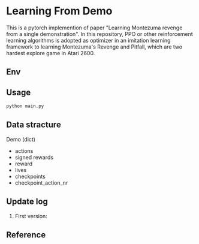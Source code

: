# Learning From Demo
This is a pytorch implemention of paper "Learning Montezuma revenge from a single demonstration". In this repository, PPO or other reinforcement learning algorithms is adopted as optimizer in an imitation learning framework to learning Montezuma's Revenge and Pitfall, which are two hardest explore game in Atari 2600. 

## Env

## Usage
```python
python main.py
```

## Data stracture

Demo (dict)
-   actions
-   signed rewards
-   reward
-   lives
-   checkpoints
-   checkpoint_action_nr

## Update log
1. First version: 

## Reference
